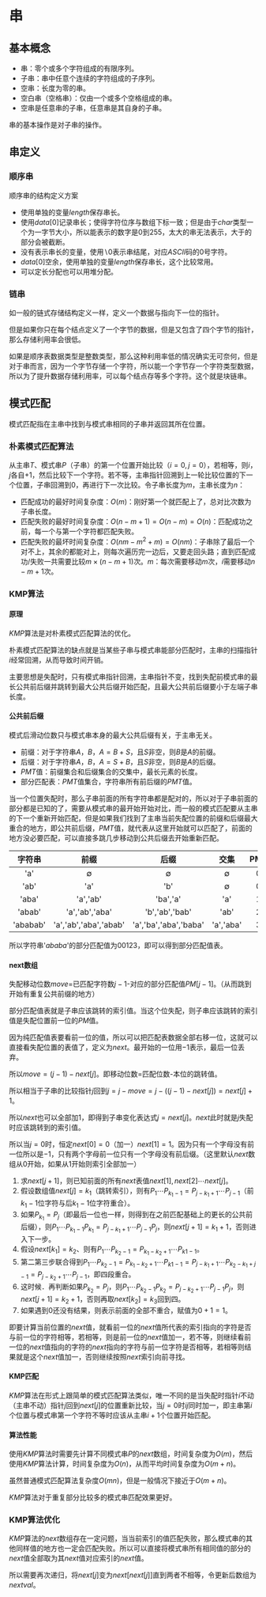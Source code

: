 # 串

## 基本概念

+ 串：零个或多个字符组成的有限序列。
+ 子串：串中任意个连续的字符组成的子序列。
+ 空串：长度为零的串。
+ 空白串（空格串）：仅由一个或多个空格组成的串。
+ 空串是任意串的子串，任意串是其自身的子串。

串的基本操作是对子串的操作。

## 串定义

### 顺序串

顺序串的结构定义方案

+ 使用单独的变量$length$保存串长。
+ 使用$data[0]$记录串长；使得字符位序与数组下标一致；但是由于$char$类型一个为一字节大小，所以能表示的数字是$0$到$255$，太大的串无法表示，大于的部分会被截断。
+ 没有表示串长的变量，使用$\backslash0$表示串结尾，对应$ASCII$码的$0$号字符。
+ $data[0]$空余，使用单独的变量$length$保存串长，这个比较常用。
+ 可以定长分配也可以用堆分配。

### 链串

如一般的链式存储结构定义一样，定义一个数据与指向下一位的指针。

但是如果你只在每个结点定义了一个字节的数据，但是又包含了四个字节的指针，那么存储利用率会很低。

如果是顺序表数据类型是整数类型，那么这种利用率低的情况确实无可奈何，但是对于串而言，因为一个字节存储一个字符，所以能一个字节存一个字符类型数据，所以为了提升数据存储利用率，可以每个结点存等多个字符。这个就是块链串。

## 模式匹配

模式匹配指在主串中找到与模式串相同的子串并返回其所在位置。

### 朴素模式匹配算法

从主串$T$、模式串$P$（子串）的第一个位置开始比较（$i=0,j=0$），若相等，则$i$，$j$各自$+1$，然后比较下一个字符。若不等，主串指针回溯到上一轮比较位置的下一个位置，子串回溯到$0$，再进行下一次比较。令子串长度为$m$，主串长度为$n$：

+ 匹配成功的最好时间复杂度：$O(m)$：刚好第一个就匹配上了，总对比次数为子串长度。
+ 匹配失败的最好时间复杂度：$O(n-m+1)=O(n-m)=O(n)$：匹配成功之前，每一个与第一个字符都匹配失败。
+ 匹配失败的最坏时间复杂度：$O(nm-m^2+m)= O(nm)$：子串除了最后一个对不上，其余的都能对上，则每次遍历完一边后，又要走回头路；直到匹配成功/失败一共需要比较$m\times(n-m+1)$次。$m$：每次需要移动$m$次，$i$需要移动$n-m+1$次。

### KMP算法

#### 原理

$KMP$算法是对朴素模式匹配算法的优化。

朴素模式匹配算法的缺点就是当某些子串与模式串能部分匹配时，主串的扫描指针$i$经常回溯，从而导致时间开销。

主要思想是失配时，只有模式串指针回溯，主串指针不变，找到失配前模式串的最长公共前后缀并跳转到最大公共后缀开始匹配，且最大公共前后缀要小于左端子串长度。

#### 公共前后缀

模式后滑动位数只与模式串本身的最大公共后缀有关，于主串无关。

+ 前缀：对于字符串$A$，$B$，$A=B+S$，且$S$非空，则$B$是$A$的前缀。
+ 后缀：对于字符串$A$，$B$，$A=S+B$，且$S$非空，则$B$是$A$的后缀。
+ $PMT$值：前缀集合和后缀集合的交集中，最长元素的长度。
+ 部分匹配表：$PMT$值集合，字符串所有前后缀的$PMT$值。

当一个位置失配时，那么子串前面的所有字符串都是配对的，所以对于子串前面的部分都是已知的了，需要从模式串的最开始开始对比，而一般的模式匹配要从主串的下一个重新开始匹配，但是如果我们找到了主串当前失配位置的前缀和后缀最大重合的地方，即公共前后缀，$PMT$值，就代表从这里开始就可以匹配了，前面的地方没必要匹配，可以直接多跳几步移动到公共后缀去开始重新匹配。

字符串|前缀|后缀|交集|PMT
:----:|:--:|:--:|:--:|:--:
'a'|∅|∅|∅|0
'ab'|'a'|'b'|∅|0
'aba'|'a','ab'|'ba','a'|'a'|1
'abab'|'a','ab','aba'|'b','ab','bab'|'ab'|2
'ababab'|'a','ab','aba','abab'|'a','ba','aba','baba'|'a','aba'|3

所以字符串'$ababa$'的部分匹配值为$00123$，即可以得到部分匹配值表。

#### next数组

失配移动位数$move$=已匹配字符数$j-1$-对应的部分匹配值$PM[j-1]$。（从而跳到开始有重复公共前缀的地方）

部分匹配值表就是子串应该跳转的索引值。当这个位失配，则子串应该跳转的索引值是失配位置前一位的$PM$值。

因为纯匹配值表要看前一位的值，所以可以把匹配表数据全部右移一位，这就可以直接看失配位置的表值了，定义为$next$。最开始的一位用$-1$表示，最后一位丢弃。

所以$move=(j-1)-next[j]$。即移动位数=匹配位数-本位的跳转值。

所以相当于子串的比较指针$j$回到$j=j-move=j-((j-1)-next[j])=next[j]+1$。

所以$next$也可以全部加$1$，即得到子串变化表达式$j=next[j]$。$next$此时就是$j$失配时应该跳转到的索引值。

所以当$j=0$时，恒定$next[0]=0$（加一）$next[1]=1$。因为只有一个字母没有前一位所以是$-1$，只有两个字母前一位只有一个字母没有前后缀。（这里默认$next$数组从$0$开始，如果从$1$开始则索引全部加一）

1. 求$next[j+1]$，则已知前面的所有$next$表值$next[1],next[2]\cdots next[j]$。
2. 假设数组值$next[j]=k_1$（跳转索引），则有$P_1\cdots P_{k_1-1}=P_{j-k_1+1}\cdots P_{j-1}$（前$k_1-1$位字符与后$k_1-1$位字符重合）。
3. 如果$P_{k_1}=P_j$（即最后一位也一样，则得到在之前匹配基础上的更长的公共前后缀），则$P_1\cdots P_{k_1-1}P_{k_1}=P_{j-k_1+1}\cdots P_{j-1}P_j$，则$next[j+1]=k_1+1$，否则进入下一步。
4. 假设$next[k_1]=k_2$、则有$P_1\cdots P_{k_2-1}=P_{k_1-k_2+1}\cdots P_{k1-1}$。
5. 第二第三步联合得到$P_1\cdots P_{k_2-1}=P_{k_1-k_2+1}\cdots P_{k1-1} =P_{j-k_1+1}\cdots P_{k_2-k_1+j-1}=P_{j-k_2+1}\cdots P_{j-1}$，即四段重合。
6. 这时候．再判断如果$P_{k_2}=P_j$，则$P_1\cdots P_{k_2-1}P_{k_2}=P_{j-k_2+1}\cdots P_{j-1}P_j$，则$next[j+1]=k_2+1$，否则再取$next[k_2]=k_3$回到四。
7. 如果遇到$0$还没有结果，则表示前面的全部不重合，赋值为$0+1=1$。

即要计算当前位置的$next$值，就看前一位的$next$值所代表的索引指向的字符是否与前一位的字符相等，若相等，则是前一位的$next$值加一，若不等，则继续看前一位的$next$值指向的字符的$next$指向的字符与前一位字符是否相等，若相等则结果就是这个$next$值加一，否则继续按照$next$索引向前寻找。

#### KMP匹配

$KMP$算法在形式上跟简单的模式匹配算法类似，唯一不同的是当失配时指针$i$不动（主串不动）指针$j$回到$next[j]$的位置重新比较，当$j=0$时$ij$同时加一，即主串第$i$个位置与模式串第一个字符不等时应该从主串$i+1$个位置开始匹配。

#### 算法性能

使用$KMP$算法时需要先计算不同模式串$P$的$next$数组，时间复杂度为$O(m)$，然后使用$KMP$算法计算，时间复杂度为$O(n)$，从而平均时间复杂度为$O(m+n)$。

虽然普通模式匹配算法复杂度$O(mn)$，但是一般情况下接近于$O(m+n)$。

$KMP$算法对于重复部分比较多的模式串匹配效果更好。

### KMP算法优化

$KMP$算法的$next$数组存在一定问题，当当前索引的值匹配失败，那么模式串的其他同样值的地方也一定会匹配失败。所以可以直接将模式串所有相同值的部分的$next$值全部取为其$next$值对应索引的$next$值。

所以需要再次递归，将$next[j]$变为$next[next[j]]$直到两者不相等，令更新后数组为$nextval$。
